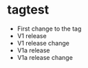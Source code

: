 # tagtest
- First change to the tag
- V1 release
- V1 release change
- V1a release
- V1a release change
